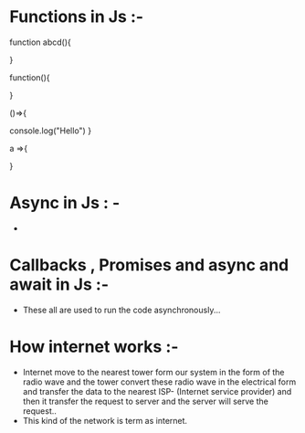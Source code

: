 # Functions in Js :-

function abcd(){

  <!-- - Function Statement -->

}

function(){

  <!-- Anonymous function - Function without name -->

}

()=>{

<!-- Fat arrow function -->

console.log("Hello")
}

a =>{

  <!-- Fat arrow function with single argument -->

}

<!-- ()=>12   -> Fat arrow function that returns something -->

# Async in Js : -

-

# Callbacks , Promises and async and await in Js :-

- These all are used to run the code asynchronously...

# How internet works :-

- Internet move to the nearest tower form our system in the form of the radio wave and the tower convert these radio wave in the electrical form and transfer the data to the nearest ISP- (Internet service provider) and then it transfer the request to server and the server will serve the request..
- This kind of the network is term as internet.



